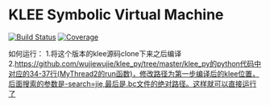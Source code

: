 KLEE Symbolic Virtual Machine
=============================

[![Build Status](https://travis-ci.org/klee/klee.svg?branch=master)](https://travis-ci.org/klee/klee)
[![Coverage](https://codecov.io/gh/klee/klee/branch/master/graph/badge.svg)](https://codecov.io/gh/klee/klee)

如何运行：
1.将这个版本的klee源码clone下来之后编译
2.https://github.com/wujiewujie/klee_py/tree/master/klee_py的python代码中对应的34-37行(MyThread2的run函数)，修改路径为第一步编译后的klee位置，后面搜索的参数是-search=jie,最后是.bc文件的绝对路径。这样就可以直接运行了
